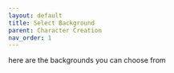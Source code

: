 ```yaml
---
layout: default
title: Select Background
parent: Character Creation
nav_order: 1
---
```


here are the backgrounds you can choose from
